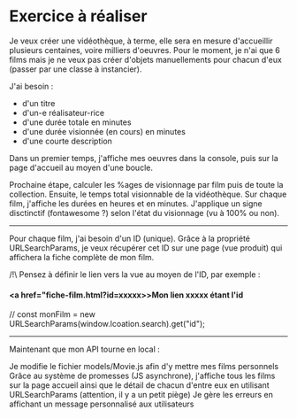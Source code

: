 # Exercice à réaliser

Je veux créer une vidéothèque, à terme, elle sera en mesure d'accueillir plusieurs centaines, voire milliers d'oeuvres. Pour le moment, je n'ai que 6 films mais je ne veux pas créer d'objets manuellements pour chacun d'eux (passer par une classe à instancier).

J'ai besoin :
- d'un titre
- d'un-e réalisateur-rice
- d'une durée totale en minutes
- d'une durée visionnée (en cours) en minutes
- d'une courte description

Dans un premier temps, j'affiche mes oeuvres dans la console, puis sur la page d'accueil au moyen d'une boucle.

Prochaine étape, calculer les %ages de visionnage par film puis de toute la collection. Ensuite, le temps total visionnable de la vidéothèque. Sur chaque film, j'affiche les durées en heures et en minutes. J'applique un signe disctinctif (fontawesome ?) selon l'état du visionnage (vu à 100% ou non).

---

Pour chaque film, j'ai besoin d'un ID (unique). Grâce à la propriété URLSearchParams, je veux récupérer cet ID sur une page (vue produit) qui affichera la fiche complète de mon film.

/!\ Pensez à définir le lien vers la vue au moyen de l'ID, par exemple :
#### <a href="fiche-film.html?id=xxxxx>>Mon lien</a> xxxxx étant l'id
// const monFilm = new URLSearchParams(window.lcoation.search).get("id");

------------------------------------------------

Maintenant que mon API tourne en local :

Je modifie le fichier models/Movie.js afin d'y mettre mes films personnels
Grâce au système de promesses (JS asynchrone), j'affiche tous les films sur la page accueil ainsi que le détail de chacun d'entre eux en utilisant URLSearchParams (attention, il y a un petit piège)
Je gère les erreurs en affichant un message personnalisé aux utilisateurs
